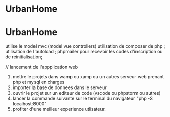 # UrbanHome
# UrbanHome
utilise le model mvc (model vue controllers)
utilisation de composer de php ;
utilisation de l'autoload ;
phpmailer pour recevoir les codes d'inscription ou de reinitialisation;


 // lancement de l'appplication web 
1. mettre le projets dans wamp ou xamp ou un autres serveur web prenant php et mysql en charges
2. importer la base de donnees dans le serveur
3. ouvrir le projet sur un editeur de code (vscode ou phpstorm ou autres)
4. lancer la commande suivante sur le terminal du navigateur "php -S localhost:8000" 
5. profiter d'une meilleur experience utlisateur.

